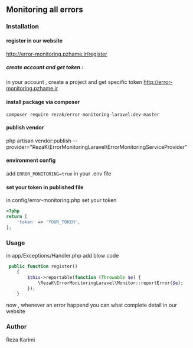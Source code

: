 ## Monitoring all errors



### Installation

#### register in our website
 http://error-monitoring.pzhame.ir/register
##### create account and get token :
 in your account , create a project and get specific token
 http://error-monitoring.pzhame.ir
#### install package via composer
`composer require rezak/error-monitoring-laravel:dev-master`

#### publish vendor
php artisan vendor:publish --provider="RezaK\ErrorMonitoringLaravel\ErrorMonitoringServiceProvider"

#### environment config
add `ERROR_MONITORING=true` in your .env file


#### set your token in published file
in config/error-monitoring.php set your token
```php 
<?php
return [
    'token' => 'YOUR_TOKEN',
];
```
### Usage
in app/Exceptions/Handler.php add blow code
```php 
 public function register()
    {
        $this->reportable(function (Throwable $e) {
            \RezaK\ErrorMonitoringLaravel\Monitor::reportError($e);
        });
    }
```

now , whenever an error happend you can what complete detail in our website
### Author
Reza Karimi
